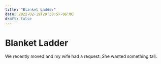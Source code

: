 ```yaml
---
title: "Blanket Ladder"
date: 2022-02-19T20:38:57-06:00
draft: false
---
```


# Blanket Ladder

We recently moved and my wife had a request.
She wanted something tall.